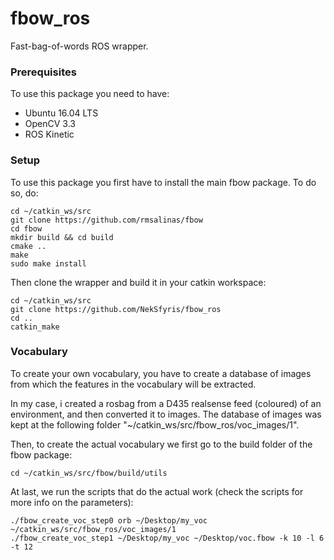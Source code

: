 # fbow_ros
Fast-bag-of-words ROS wrapper.

### Prerequisites

To use this package you need to have: 
* Ubuntu 16.04 LTS
* OpenCV 3.3
* ROS Kinetic

### Setup

To use this package you first have to install the main fbow package. To do so, do:
```
cd ~/catkin_ws/src
git clone https://github.com/rmsalinas/fbow
cd fbow
mkdir build && cd build
cmake ..
make
sudo make install
```

Then clone the wrapper and build it in your catkin workspace:
```
cd ~/catkin_ws/src
git clone https://github.com/NekSfyris/fbow_ros
cd ..
catkin_make
```

### Vocabulary

To create your own vocabulary, you have to create a database of images from which the features in the vocabulary will be extracted.

In my case, i created a rosbag from a D435 realsense feed (coloured) of an environment, and then converted it to images.
The database of images was kept at the following folder "~/catkin_ws/src/fbow_ros/voc_images/1".

Then, to create the actual vocabulary we first go to the build folder of the fbow package:
```
cd ~/catkin_ws/src/fbow/build/utils
```
At last, we run the scripts that do the actual work (check the scripts for more info on the parameters):
```
./fbow_create_voc_step0 orb ~/Desktop/my_voc ~/catkin_ws/src/fbow_ros/voc_images/1 
./fbow_create_voc_step1 ~/Desktop/my_voc ~/Desktop/voc.fbow -k 10 -l 6 -t 12
```

